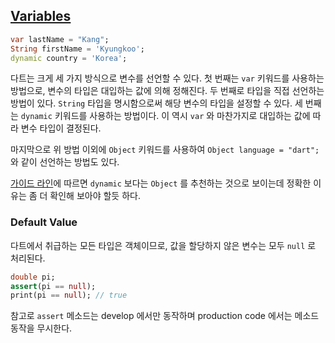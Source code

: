 ## [Variables](https://dart.dev/guides/language/language-tour#variables)

```dart
var lastName = "Kang";
String firstName = 'Kyungkoo';
dynamic country = 'Korea';
```

다트는 크게 세 가지 방식으로 변수를 선언할 수 있다.
첫 번째는 `var` 키워드를 사용하는 방법으로, 변수의 타입은 대입하는 값에 의해 정해진다.
두 번째로 타입을 직접 선언하는 방법이 있다.
`String` 타입을 명시함으로써 해당 변수의 타입을 설정할 수 있다.
세 번째는 `dynamic` 키워드를 사용하는 방법이다. 이 역시 `var` 와 마찬가지로 대입하는 값에 따라 변수 타입이 결정된다.

마지막으로 위 방법 이외에 `Object` 키워드를 사용하여 `Object language = "dart";` 와 같이 선언하는 방법도 있다.

[가이드 라인](https://dart.dev/guides/language/effective-dart/design#do-annotate-with-object-instead-of-dynamic-to-indicate-any-object-is-allowed)에 따르면 `dynamic` 보다는 `Object` 를 추천하는 것으로 보이는데 정확한 이유는 좀 더 확인해 보아야 할듯 하다.


### Default Value
다트에서 취급하는 모든 타입은 객체이므로, 값을 할당하지 않은 변수는 모두 `null` 로 처리된다.

```dart
double pi;
assert(pi == null);
print(pi == null); // true
```

참고로 `assert` 메소드는 develop 에서만 동작하며 production code 에서는 메소드 동작을 무시한다.
